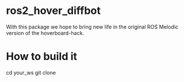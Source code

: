 # ros2_hover_diffbot 

With this package we hope to bring new life in the original ROS Melodic version of the hoverboard-hack.

# How to build it
cd your_ws
git clone 
